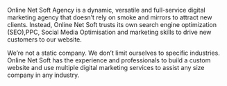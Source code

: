 Online Net Soft Agency is a dynamic, versatile and full-service digital marketing agency that doesn’t rely on smoke and mirrors to attract new clients. Instead, 
Online Net Soft trusts its own search engine optimization (SEO),PPC, Social Media Optimisation and marketing skills to drive new customers to our website.

We’re not a static company. We don’t limit ourselves to specific industries. Online Net Soft has the experience and professionals to build a custom website and use 
multiple digital marketing services to assist any size company in any industry.


<!---
onlinenetsoft/onlinenetsoft is a ✨ special ✨ repository because its `README.md` (this file) appears on your GitHub profile.
You can click the Preview link to take a look at your changes.
--->
